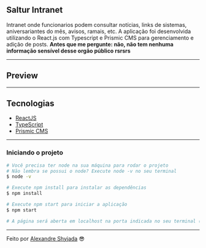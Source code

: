 ## Saltur Intranet

Intranet onde funcionarios podem consultar notícias, links de sistemas, aniversariantes do mês, avisos, ramais, etc. A aplicação foi desenvolvida utilizando o React.js com Typescript e Prismic CMS para gerenciamento e adição de posts. **Antes que me pergunte: não, não tem nenhuma informação sensível desse orgão público rsrsrs**

---

## Preview



---

## Tecnologias

- [ReactJS](https://reactjs.org/)
- [TypeScript](https://www.typescriptlang.org/)
- [Prismic CMS](https://prismic.io/)

---

### **Iniciando o projeto**

```bash
# Você precisa ter node na sua máquina para rodar o projeto
# Não lembra se possui o node? Execute node -v no seu terminal
$ node -v

# Execute npm install para instalar as dependências
$ npm install

# Execute npm start para iniciar a aplicação 
$ npm start

# A página será aberta em localhost na porta indicada no seu terminal (:

```

---

Feito por [Alexandre Shyjada](https://www.alexshyjada.com/) 😎

